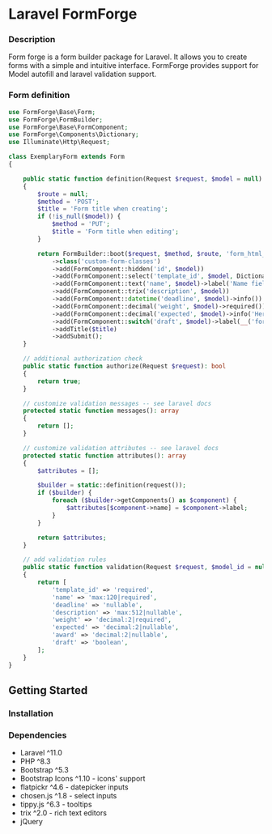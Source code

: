 # Laravel FormForge

### Description

Form forge is a form builder package for Laravel. It allows you to create forms with a simple and intuitive interface. FormForge provides support for Model autofill and laravel validation support.

### Form definition

```php
use FormForge\Base\Form;
use FormForge\FormBuilder;
use FormForge\Base\FormComponent;
use FormForge\Components\Dictionary;
use Illuminate\Http\Request;

class ExemplaryForm extends Form
{

    public static function definition(Request $request, $model = null): FormBuilder
    {
        $route = null;
        $method = 'POST';
        $title = 'Form title when creating';
        if (!is_null($model)) {
            $method = 'PUT';
            $title = 'Form title when editing';
        }

        return FormBuilder::boot($request, $method, $route, 'form_html_id')
            ->class('custom-form-classes')
            ->add(FormComponent::hidden('id', $model))
            ->add(FormComponent::select('template_id', $model, Dictionary::fromModel(Model::class, 'attribute'))->required()) // form element branded as required
            ->add(FormComponent::text('name', $model)->label('Name field label')->required())
            ->add(FormComponent::trix('description', $model))
            ->add(FormComponent::datetime('deadline', $model)->info())
            ->add(FormComponent::decimal('weight', $model)->required())
            ->add(FormComponent::decimal('expected', $model)->info('Here give explanation under questionmark icon'))
            ->add(FormComponent::switch('draft', $model)->label(__('forms.mbo.objectives.draft'))->info(__('forms.mbo.objectives.info.draft'))->default(false))
            ->addTitle($title)
            ->addSubmit();
    }

    // additional authorization check
    public static function authorize(Request $request): bool
    {
        return true;
    }

    // customize validation messages -- see laravel docs
    protected static function messages(): array
    {
        return [];
    }

    // customize validation attributes -- see laravel docs
    protected static function attributes(): array
    {
        $attributes = [];

        $builder = static::definition(request());
        if ($builder) {
            foreach ($builder->getComponents() as $component) {
                $attributes[$component->name] = $component->label;
            }
        }

        return $attributes;
    }

    // add validation rules
    public static function validation(Request $request, $model_id = null): array
    {
        return [
            'template_id' => 'required',
            'name' => 'max:120|required',
            'deadline' => 'nullable',
            'description' => 'max:512|nullable',
            'weight' => 'decimal:2|required',
            'expected' => 'decimal:2|nullable',
            'award' => 'decimal:2|nullable',
            'draft' => 'boolean',
        ];
    }
}
```

## Getting Started

### Installation

### Dependencies

- Laravel ^11.0
- PHP ^8.3
- Bootstrap ^5.3
- Bootstrap Icons ^1.10 - icons' support
- flatpickr ^4.6 - datepicker inputs
- chosen.js ^1.8 - select inputs
- tippy.js ^6.3 - tooltips
- trix ^2.0 - rich text editors
- jQuery
